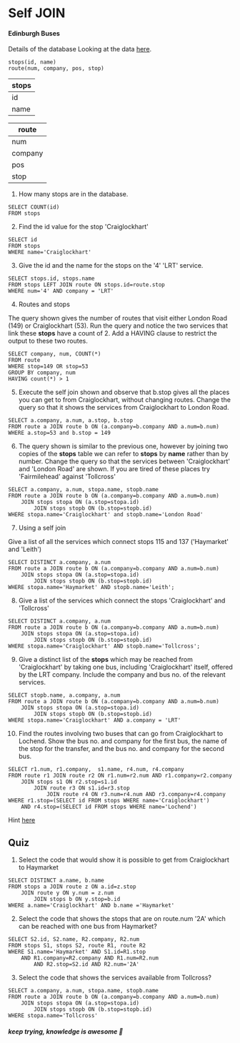 # Self JOIN

#### Edinburgh Buses
Details of the database Looking at the data [here](https://sqlzoo.net/wiki/Edinburgh_Buses.).

```
stops(id, name)
route(num, company, pos, stop)
```

|stops|
|--|
|id|
|name|

|route|
|--|
|num|
|company|
|pos|
|stop|

1. How many stops are in the database.

```
SELECT COUNT(id) 
FROM stops
```

2. Find the id value for the stop 'Craiglockhart'

```
SELECT id 
FROM stops 
WHERE name='Craiglockhart'
```

3. Give the id and the name for the stops on the '4' 'LRT' service.

```
SELECT stops.id, stops.name 
FROM stops LEFT JOIN route ON stops.id=route.stop 
WHERE num='4' AND company = 'LRT'
```

4. Routes and stops

The query shown gives the number of routes that visit either London Road (149) or Craiglockhart (53). Run the query and notice the two services that link these **stops** have a count of 2. Add a HAVING clause to restrict the output to these two routes.

```
SELECT company, num, COUNT(*)
FROM route 
WHERE stop=149 OR stop=53
GROUP BY company, num
HAVING count(*) > 1
```

5. Execute the self join shown and observe that b.stop gives all the places you can get to from Craiglockhart, without changing routes. Change the query so that it shows the services from Craiglockhart to London Road.

```
SELECT a.company, a.num, a.stop, b.stop
FROM route a JOIN route b ON (a.company=b.company AND a.num=b.num)
WHERE a.stop=53 and b.stop = 149
```

6. The query shown is similar to the previous one, however by joining two copies of the **stops** table we can refer to **stops** by **name** rather than by number. Change the query so that the services between 'Craiglockhart' and 'London Road' are shown. If you are tired of these places try 'Fairmilehead' against 'Tollcross'

```
SELECT a.company, a.num, stopa.name, stopb.name
FROM route a JOIN route b ON (a.company=b.company AND a.num=b.num)
    JOIN stops stopa ON (a.stop=stopa.id)
        JOIN stops stopb ON (b.stop=stopb.id)
WHERE stopa.name='Craiglockhart' and stopb.name='London Road'
```

7. Using a self join

Give a list of all the services which connect stops 115 and 137 ('Haymarket' and 'Leith')

```
SELECT DISTINCT a.company, a.num 
FROM route a JOIN route b ON (a.company=b.company AND a.num=b.num)
    JOIN stops stopa ON (a.stop=stopa.id)
        JOIN stops stopb ON (b.stop=stopb.id)
WHERE stopa.name='Haymarket' AND stopb.name='Leith'; 
```

8. Give a list of the services which connect the stops 'Craiglockhart' and 'Tollcross'

```
SELECT DISTINCT a.company, a.num 
FROM route a JOIN route b ON (a.company=b.company AND a.num=b.num)
    JOIN stops stopa ON (a.stop=stopa.id)
        JOIN stops stopb ON (b.stop=stopb.id)
WHERE stopa.name='Craiglockhart' AND stopb.name='Tollcross';
```

9. Give a distinct list of the **stops** which may be reached from 'Craiglockhart' by taking one bus, including 'Craiglockhart' itself, offered by the LRT company. Include the company and bus no. of the relevant services.

```
SELECT stopb.name, a.company, a.num 
FROM route a JOIN route b ON (a.company=b.company AND a.num=b.num)
    JOIN stops stopa ON (a.stop=stopa.id)
        JOIN stops stopb ON (b.stop=stopb.id)
WHERE stopa.name='Craiglockhart' AND a.company = 'LRT'
```

10. Find the routes involving two buses that can go from Craiglockhart to Lochend.
Show the bus no. and company for the first bus, the name of the stop for the transfer,
and the bus no. and company for the second bus.

```
SELECT r1.num, r1.company,  s1.name, r4.num, r4.company
FROM route r1 JOIN route r2 ON r1.num=r2.num AND r1.company=r2.company
    JOIN stops s1 ON r2.stop=s1.id
        JOIN route r3 ON s1.id=r3.stop
            JOIN route r4 ON r3.num=r4.num AND r3.company=r4.company
WHERE r1.stop=(SELECT id FROM stops WHERE name='Craiglockhart')
    AND r4.stop=(SELECT id FROM stops WHERE name='Lochend')
```

Hint [here](https://hackernoon.com/learning-self-join-queries-with-sqlzoo-xc163ue7)

## Quiz

1. Select the code that would show it is possible to get from Craiglockhart to Haymarket

```
SELECT DISTINCT a.name, b.name
FROM stops a JOIN route z ON a.id=z.stop
    JOIN route y ON y.num = z.num
        JOIN stops b ON y.stop=b.id
WHERE a.name='Craiglockhart' AND b.name ='Haymarket'
```

2. Select the code that shows the stops that are on route.num '2A' which can be reached with one bus from Haymarket?

```
SELECT S2.id, S2.name, R2.company, R2.num
FROM stops S1, stops S2, route R1, route R2
WHERE S1.name='Haymarket' AND S1.id=R1.stop
    AND R1.company=R2.company AND R1.num=R2.num
        AND R2.stop=S2.id AND R2.num='2A'
```

3. Select the code that shows the services available from Tollcross?

```
SELECT a.company, a.num, stopa.name, stopb.name
FROM route a JOIN route b ON (a.company=b.company AND a.num=b.num)
    JOIN stops stopa ON (a.stop=stopa.id)
        JOIN stops stopb ON (b.stop=stopb.id)
WHERE stopa.name='Tollcross'
```

##### *keep trying, knowledge is awesome*  :facepunch: